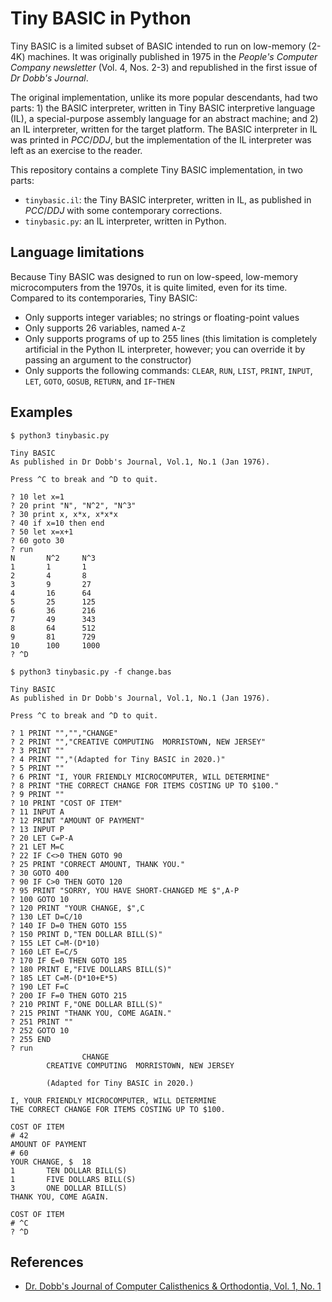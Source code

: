 # Tiny BASIC in Python

Tiny BASIC is a limited subset of BASIC intended to run on low-memory (2-4K)
machines. It was originally published in 1975 in the _People's Computer Company
newsletter_ (Vol. 4, Nos. 2-3) and republished in the first issue of _Dr Dobb's
Journal_.

The original implementation, unlike its more popular descendants, had two
parts: 1) the BASIC interpreter, written in Tiny BASIC interpretive language
(IL), a special-purpose assembly language for an abstract machine; and 2) an IL
interpreter, written for the target platform. The BASIC interpreter in IL was
printed in _PCC_/_DDJ_, but the implementation of the IL interpreter was left
as an exercise to the reader.

This repository contains a complete Tiny BASIC implementation, in two parts:

- `tinybasic.il`: the Tiny BASIC interpreter, written in IL, as published in
  _PCC_/_DDJ_ with some contemporary corrections.
- `tinybasic.py`: an IL interpreter, written in Python.

## Language limitations

Because Tiny BASIC was designed to run on low-speed, low-memory microcomputers
from the 1970s, it is quite limited, even for its time. Compared to its
contemporaries, Tiny BASIC:

- Only supports integer variables; no strings or floating-point values
- Only supports 26 variables, named `A`-`Z`
- Only supports programs of up to 255 lines (this limitation is completely
  artificial in the Python IL interpreter, however; you can override it by
  passing an argument to the constructor)
- Only supports the following commands: `CLEAR`, `RUN`, `LIST`, `PRINT`,
  `INPUT`, `LET`, `GOTO`, `GOSUB`, `RETURN`, and `IF`-`THEN`

## Examples

```
$ python3 tinybasic.py

Tiny BASIC
As published in Dr Dobb's Journal, Vol.1, No.1 (Jan 1976).

Press ^C to break and ^D to quit.

? 10 let x=1
? 20 print "N", "N^2", "N^3"
? 30 print x, x*x, x*x*x
? 40 if x=10 then end
? 50 let x=x+1
? 60 goto 30
? run
N       N^2     N^3
1       1       1
2       4       8
3       9       27
4       16      64
5       25      125
6       36      216
7       49      343
8       64      512
9       81      729
10      100     1000
? ^D
```

```
$ python3 tinybasic.py -f change.bas

Tiny BASIC
As published in Dr Dobb's Journal, Vol.1, No.1 (Jan 1976).

Press ^C to break and ^D to quit.

? 1 PRINT "","","CHANGE"
? 2 PRINT "","CREATIVE COMPUTING  MORRISTOWN, NEW JERSEY"
? 3 PRINT ""
? 4 PRINT "","(Adapted for Tiny BASIC in 2020.)"
? 5 PRINT ""
? 6 PRINT "I, YOUR FRIENDLY MICROCOMPUTER, WILL DETERMINE"
? 8 PRINT "THE CORRECT CHANGE FOR ITEMS COSTING UP TO $100."
? 9 PRINT ""
? 10 PRINT "COST OF ITEM"
? 11 INPUT A
? 12 PRINT "AMOUNT OF PAYMENT"
? 13 INPUT P
? 20 LET C=P-A
? 21 LET M=C
? 22 IF C<>0 THEN GOTO 90
? 25 PRINT "CORRECT AMOUNT, THANK YOU."
? 30 GOTO 400
? 90 IF C>0 THEN GOTO 120
? 95 PRINT "SORRY, YOU HAVE SHORT-CHANGED ME $",A-P
? 100 GOTO 10
? 120 PRINT "YOUR CHANGE, $",C
? 130 LET D=C/10
? 140 IF D=0 THEN GOTO 155
? 150 PRINT D,"TEN DOLLAR BILL(S)"
? 155 LET C=M-(D*10)
? 160 LET E=C/5
? 170 IF E=0 THEN GOTO 185
? 180 PRINT E,"FIVE DOLLARS BILL(S)"
? 185 LET C=M-(D*10+E*5)
? 190 LET F=C
? 200 IF F=0 THEN GOTO 215
? 210 PRINT F,"ONE DOLLAR BILL(S)"
? 215 PRINT "THANK YOU, COME AGAIN."
? 251 PRINT ""
? 252 GOTO 10
? 255 END
? run
                CHANGE
        CREATIVE COMPUTING  MORRISTOWN, NEW JERSEY

        (Adapted for Tiny BASIC in 2020.)

I, YOUR FRIENDLY MICROCOMPUTER, WILL DETERMINE
THE CORRECT CHANGE FOR ITEMS COSTING UP TO $100.

COST OF ITEM
# 42
AMOUNT OF PAYMENT
# 60
YOUR CHANGE, $  18
1       TEN DOLLAR BILL(S)
1       FIVE DOLLARS BILL(S)
3       ONE DOLLAR BILL(S)
THANK YOU, COME AGAIN.

COST OF ITEM
# ^C
? ^D
```

## References

- [Dr. Dobb's Journal of Computer Calisthenics & Orthodontia, Vol. 1, No. 1](https://archive.org/details/dr_dobbs_journal_vol_01)

